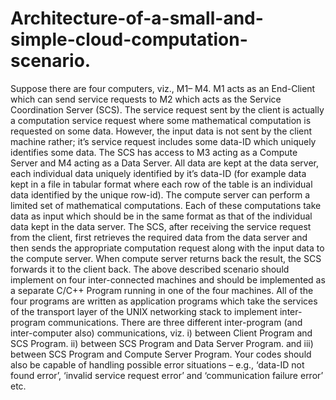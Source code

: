 # Architecture-of-a-small-and-simple-cloud-computation-scenario.
Suppose there are four computers, viz., M1– M4. M1 acts as an End-Client which can send service requests to M2 which acts as the Service Coordination Server (SCS). The service request sent by the client is actually a computation service request where some mathematical computation is requested on some data. However, the input data is not sent by the client machine rather; it’s service request includes some data-ID which uniquely identifies some data. The SCS has access to M3 acting as a Compute Server and M4 acting as a Data Server. All data are kept at the data server, each individual data uniquely identified by it’s data-ID (for example data kept in a file in tabular format where each row of the table is an individual data identified by the unique row-id). The compute server can perform a limited set of mathematical computations. Each of these computations take data as input which should be in the same format as that of the individual data kept in the data server. The SCS, after receiving the service request from the client, first retrieves the required data from the data server and then sends the appropriate computation request along with the input data to the compute server. When compute server returns back the result, the SCS forwards it to the client back.
The above described scenario should implement on four inter-connected machines and should be implemented as a separate C/C++ Program running in one of the four machines.
All of the four programs are written as application programs which take the services of the transport layer of the UNIX networking stack to implement inter-program communications.
There are three different inter-program (and inter-computer also) communications, viz. 
i) between Client Program and SCS Program.
ii) between SCS Program and Data Server Program. and 
iii) between SCS Program and Compute Server Program.
Your codes should also be capable of handling possible error situations – e.g., ‘data-ID not found error’, ‘invalid service request error’ and ‘communication failure error’ etc.
